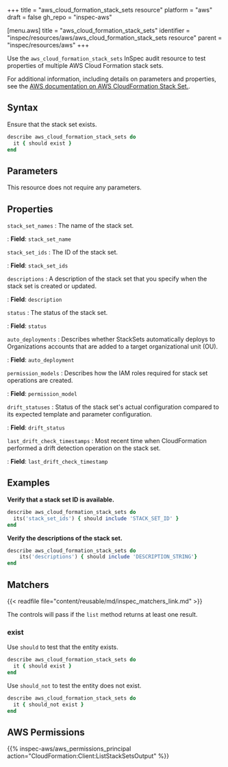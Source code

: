 +++
title = "aws_cloud_formation_stack_sets resource"
platform = "aws"
draft = false
gh_repo = "inspec-aws"

[menu.aws]
title = "aws_cloud_formation_stack_sets"
identifier = "inspec/resources/aws/aws_cloud_formation_stack_sets resource"
parent = "inspec/resources/aws"
+++

Use the `aws_cloud_formation_stack_sets` InSpec audit resource to test properties of multiple AWS Cloud Formation stack sets.

For additional information, including details on parameters and properties, see the [AWS documentation on AWS CloudFormation Stack Set.](https://docs.aws.amazon.com/AWSCloudFormation/latest/UserGuide/aws-resource-cloudformation-stackset.html).

## Syntax

Ensure that the stack set exists.

```ruby
describe aws_cloud_formation_stack_sets do
  it { should exist }
end
```

## Parameters

This resource does not require any parameters.

## Properties

`stack_set_names`
: The name of the stack set.

: **Field**: `stack_set_name`

`stack_set_ids`
: The ID of the stack set.

: **Field**: `stack_set_ids`

`descriptions`
: A description of the stack set that you specify when the stack set is created or updated.

: **Field**: `description`

`status`
: The status of the stack set.

: **Field**: `status`

`auto_deployments`
: Describes whether StackSets automatically deploys to Organizations accounts that are added to a target organizational unit (OU).

: **Field**: `auto_deployment`

`permission_models`
: Describes how the IAM roles required for stack set operations are created.

: **Field**: `permission_model`

`drift_statuses`
: Status of the stack set's actual configuration compared to its expected template and parameter configuration.

: **Field**: `drift_status`

`last_drift_check_timestamps`
: Most recent time when CloudFormation performed a drift detection operation on the stack set.

: **Field**: `last_drift_check_timestamp`

## Examples

**Verify that a stack set ID is available.**

```ruby
describe aws_cloud_formation_stack_sets do
  its('stack_set_ids') { should include 'STACK_SET_ID' }
end
```

**Verify the descriptions of the stack set.**

```ruby
describe aws_cloud_formation_stack_sets do
    its('descriptions') { should include 'DESCRIPTION_STRING'}
end
```

## Matchers

{{< readfile file="content/reusable/md/inspec_matchers_link.md" >}}

The controls will pass if the `list` method returns at least one result.

### exist

Use `should` to test that the entity exists.

```ruby
describe aws_cloud_formation_stack_sets do
  it { should exist }
end
```

Use `should_not` to test the entity does not exist.

```ruby
describe aws_cloud_formation_stack_sets do
  it { should_not exist }
end
```

## AWS Permissions

{{% inspec-aws/aws_permissions_principal action="CloudFormation:Client:ListStackSetsOutput" %}}
